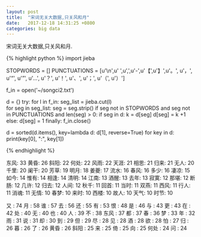 ```yaml
---
layout: post
title:  "宋词无关大数据,只关风和月"
date:   2017-12-18 14:31:25 +0800
categories: big data
---
```

宋词无关大数据,只关风和月.

{% highlight python %}
import jieba

STOPWORDS = []
PUNCTUATIONS = [u'\n',u' ',u',',u'-',u'【',u'】',u'。', u'，', u'“', u'”', u'…', u'？', u'！', u'、', u'；', u'（', u'）']

f_in = open('~/songci2.txt')

d = {}
try:
    for l in f_in:
        seg_list = jieba.cut(l)       
        for seg in seg_list:
            seg = seg.strip()
            if seg not in STOPWORDS and seg not in PUNCTUATIONS and len(seg) > 0:
                if seg in d:
                    k = d[seg]
                    d[seg] = k +1
                else:
                    d[seg] = 1
finally:
    f_in.close()

d = sorted(d.items(), key=lambda d: d[1], reverse=True)
for key in d:
    print(key[0], ":", key[1])

{% endhighlight %}

东风: 33
黄昏: 26
斜阳: 22
何处: 22
风雨: 22
天涯: 21
相思: 21
归来: 21
无人: 20
千里: 20
阑干: 20
芳草: 19
明月: 18
姜夔: 17
流水: 16
春风: 16
多少: 16
凄凉: 15
如今: 14
惟有: 14
相逢: 14
清明: 14
江南: 13
酒醒: 13
去年: 13
寂寞: 12
那堪: 12
断肠: 12
几许: 12
归去: 12
人间: 12
秋千: 11
回首: 11
当时: 11
双燕: 11
西风: 11
行人: 11
消魂: 11
无情: 10
春梦: 10
来时: 10
西楼: 10
故人: 10
天气: 10
时节: 10


又 : 74
月 : 58
谁 : 57
去 : 56
还 : 55
有 : 53
恨 : 48
是 : 46
与 : 43
更 : 43
在 : 42
处 : 40
无 : 40
也 : 40
人 : 39
不 : 38
东风 : 37
都 : 37
春 : 36
梦 : 33
年 : 32
雨 : 31
说 : 31
却 : 30
到 : 29
但 : 29
尽 : 28
见 : 28
酒 : 28
欲 : 28
怕 : 27
归 : 26
暮 : 26
了 : 26
黄昏 : 26
斜阳 : 25
来 : 25
倚 : 25
向 : 25
何处 : 24
问 : 24


